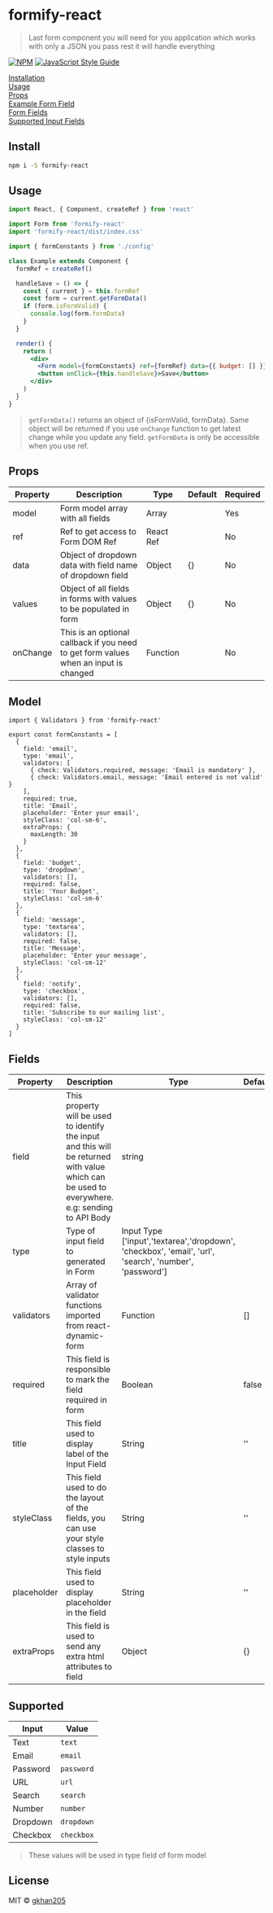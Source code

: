 # formify-react

> Last form component you will need for you application which works with only a JSON you pass rest it will handle everything

[![NPM](https://img.shields.io/npm/v/formify-react.svg)](https://www.npmjs.com/package/formify-react) [![JavaScript Style Guide](https://img.shields.io/badge/code_style-standard-brightgreen.svg)](https://standardjs.com)

[Installation](#Install) \
[Usage](#Usage) \
[Props](#Props) \
[Example Form Field](#Model) \
[Form Fields](#Fields) \
[Supported Input Fields](#Supported)

## Install

```bash
npm i -S formify-react
```

## Usage

```jsx
import React, { Component, createRef } from 'react'

import Form from 'formify-react'
import 'formify-react/dist/index.css'

import { formConstants } from './config'

class Example extends Component {
  formRef = createRef()

  handleSave = () => {
    const { current } = this.formRef
    const form = current.getFormData()
    if (form.isFormValid) {
      console.log(form.formData)
    }
  }

  render() {
    return (
      <div>
        <Form model={formConstants} ref={formRef} data={{ budget: [] }} />
        <button onClick={this.handleSave}>Save</button>
      </div>
    )
  }
}
```

> `getFormData()` returns an object of {isFormValid, formData}. Same object will be returned if you use `onChange` function to get latest change while you update any field. `getFormData` is only be accessible when you use ref.

## Props

| Property | Description                                                                          | Type      | Default | Required |
| -------- | ------------------------------------------------------------------------------------ | --------- | ------- | -------- |
| model    | Form model array with all fields                                                     | Array     |         | Yes      |
| ref      | Ref to get access to Form DOM Ref                                                    | React Ref |         | No       |
| data     | Object of dropdown data with field name of dropdown field                            | Object    | {}      | No       |
| values   | Object of all fields in forms with values to be populated in form                    | Object    | {}      | No       |
| onChange | This is an optional callback if you need to get form values when an input is changed | Function  |         | No       |

## Model

```
import { Validators } from 'formify-react'

export const formConstants = [
  {
    field: 'email',
    type: 'email',
    validators: [
      { check: Validators.required, message: 'Email is mandatory' },
      { check: Validators.email, message: 'Email entered is not valid' }
    ],
    required: true,
    title: 'Email',
    placeholder: 'Enter your email',
    styleClass: 'col-sm-6',
    extraProps: {
      maxLength: 30
    }
  },
  {
    field: 'budget',
    type: 'dropdown',
    validators: [],
    required: false,
    title: 'Your Budget',
    styleClass: 'col-sm-6'
  },
  {
    field: 'message',
    type: 'textarea',
    validators: [],
    required: false,
    title: 'Message',
    placeholder: 'Enter your message',
    styleClass: 'col-sm-12'
  },
  {
    field: 'notify',
    type: 'checkbox',
    validators: [],
    required: false,
    title: 'Subscribe to our mailing list',
    styleClass: 'col-sm-12'
  }
]
```

## Fields

| Property    | Description                                                                                                                                     | Type                                                                                                   | Default | Required |
| ----------- | ----------------------------------------------------------------------------------------------------------------------------------------------- | ------------------------------------------------------------------------------------------------------ | ------- | -------- |
| field       | This property will be used to identify the input and this will be returned with value which can be used to everywhere. e.g: sending to API Body | string                                                                                                 |         | Yes      |
| type        | Type of input field to generated in Form                                                                                                        | Input Type ['input','textarea','dropdown', 'checkbox', 'email', 'url', 'search', 'number', 'password'] |         | Yes      |
| validators  | Array of validator functions imported from react-dynamic-form                                                                                   | Function                                                                                               | []      | Yes      |
| required    | This field is responsible to mark the field required in form                                                                                    | Boolean                                                                                                | false   | Yes      |
| title       | This field used to display label of the Input Field                                                                                             | String                                                                                                 | ''      | Yes      |
| styleClass  | This field used to do the layout of the fields, you can use your style classes to style inputs                                                  | String                                                                                                 | ''      | No       |
| placeholder | This field used to display placeholder in the field                                                                                             | String                                                                                                 | ''      | No       |
| extraProps  | This field is used to send any extra html attributes to field                                                                                   | Object                                                                                                 | {}      | No       |

## Supported

| Input    | Value      |
| -------- | ---------- |
| Text     | `text`     |
| Email    | `email`    |
| Password | `password` |
| URL      | `url`      |
| Search   | `search`   |
| Number   | `number`   |
| Dropdown | `dropdown` |
| Checkbox | `checkbox` |

> These values will be used in type field of form model

## License

MIT © [gkhan205](https://github.com/gkhan205)
